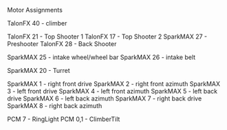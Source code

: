 Motor Assignments

TalonFX 40 - climber

TalonFX 21 - Top Shooter 1
TalonFX 17 - Top Shooter 2
SparkMAX 27 - Preshooter
TalonFX 28 - Back Shooter

SparkMAX 25 - intake wheel/wheel bar
SparkMAX 26 - intake belt

SparkMAX 20 - Turret

SparkMAX 1 - right front drive
SparkMAX 2 - right front azimuth
SparkMAX 3 - left front drive
SparkMAX 4 - left front azimuth
SparkMAX 5 - left back drive
SparkMAX 6 - left back azimuth
SparkMAX 7 - right back drive 
SparkMAX 8 - right back azimuth

PCM 7 - RingLight
PCM 0,1 - ClimberTilt